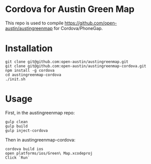 # Cordova for Austin Green Map

This repo is used to compile https://github.com/open-austin/austingreenmap for Cordova/PhoneGap.

# Installation

```
git clone git@github.com:open-austin/austingreenmap.git
git clone git@github.com:open-austin/austingreenmap-cordova.git
npm install -g cordova
cd austingreenmap-cordova
./init.sh
```

# Usage

First, in the austingreenmap repo:

```
gulp clean
gulp build
gulp inject-cordova
```

Then in austingreenmap-cordova:

```
cordova build ios
open platforms/ios/Green\ Map.xcodeproj
Click `Run`
```
